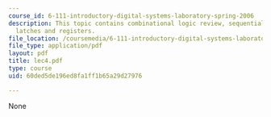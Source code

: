 ```yaml
---
course_id: 6-111-introductory-digital-systems-laboratory-spring-2006
description: This topic contains combinational logic review, sequential system, flip-flops,
  latches and registers.
file_location: /coursemedia/6-111-introductory-digital-systems-laboratory-spring-2006/60ded5de196ed8fa1ff1b65a29d27976_lec4.pdf
file_type: application/pdf
layout: pdf
title: lec4.pdf
type: course
uid: 60ded5de196ed8fa1ff1b65a29d27976

---
```

None